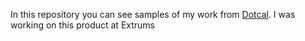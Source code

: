 In this repository you can see samples of my work from [Dotcal](https://www.dotcal.co/). I was working on this product at Extrums
